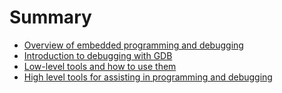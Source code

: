 # Summary

- [Overview of embedded programming and debugging](./overview.md)
- [Introduction to debugging with GDB](./overview.md)
- [Low-level tools and how to use them](./low_level_tools.md)
- [High level tools for assisting in programming and debugging](./high_level_tools.md)

